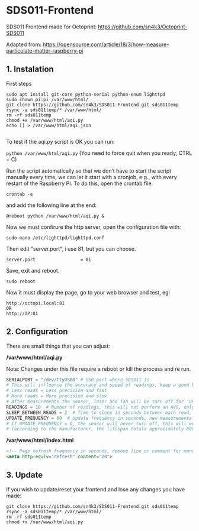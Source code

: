 # SDS011-Frontend
SDS011 Frontend made for Octoprint: https://github.com/sn4k3/Octoprint-SDS011

Adapted from: https://opensource.com/article/18/3/how-measure-particulate-matter-raspberry-pi

## 1. Instalation

First steps
 ```ssh
 sudo apt install git-core python-serial python-enum lighttpd
 sudo chown pi:pi /var/www/html/
 git clone https://github.com/sn4k3/SDS011-Frontend.git sds011temp 
 rsync -a sds011temp/* /var/www/html/
 rm -rf sds011temp
 chmod +x /var/www/html/aqi.py
 echo [] > /var/www/html/aqi.json
  
 ```
 
 To test if the aqi.py script is OK you can run:
 
 ``python /var/www/html/aqi.py``
 (You need to force quit when you ready, CTRL + C)
 
 Run the script automatically so that we don’t have to start the script manually every time, we can let it start with a cronjob, e.g., with every restart of the Raspberry Pi. To do this, open the crontab file:
 
 ``crontab -e``
 
 and add the following line at the end:
 
 ``@reboot python /var/www/html/aqi.py &``
 
 Now we must confirure the http server, open the configuration file with:
 
 ``sudo nano /etc/lighttpd/lighttpd.conf``
 
 Then edit "server.port", i use 81, but you can choose.
 
 ``server.port                 = 81``
 
 Save, exit and reboot.
 
 ``sudo reboot``
 
 Now it must display the page, go to your web browser and test, eg:
 
 ```
 http://octopi.local:81
 OR
 http://IP:81
 ```
 
 ## 2. Configuration
 
 There are small things that you can adjust:
 
 **/var/www/html/aqi.py**
 
 Note: Changes under this file require a reboot or kill the process and re run. 
 
````python
SERIALPORT = "/dev/ttyUSB0" # USB port where SDS011 is
# This will influence the accuracy and speed of readings, keep a good balance
# Less reads = Less precision and fast
# More reads = More precision and slow
# After measurements the sensor, laser and fan will be turn off for 'UPDATE_FREQUENCY' time, this will increase the lifespan of the sensor.
READINGS = 10  # Number of readings, this will not perform an AVG, only the last read will be used as value.
SLEEP_BETWEEN_READS = 2  # Time to sleep in seconds between each read, total read time will be READINGS x SLEEP_BETWEEN_READS.
UPDATE_FREQUENCY = 60  # Update frequency in seconds, new measurements after that time.
# If UPDATE_FREQUENCY = 0, the sensor will never turn off, this will wear your sensor much faster.
# (according to the manufacturer, the lifespan totals approximately 8000 hours).
````

**/var/www/html/index.html**

````html
<!-- Page refresh frequency in seconds, remove line or comment for manual refresh -->
<meta http-equiv="refresh" content="20">
````

## 3. Update

If you wish to update/reset your frontend and lose any changes you have made:

````ssh
git clone https://github.com/sn4k3/SDS011-Frontend.git sds011temp 
rsync -a sds011temp/* /var/www/html/
rm -rf sds011temp
chmod +x /var/www/html/aqi.py

````